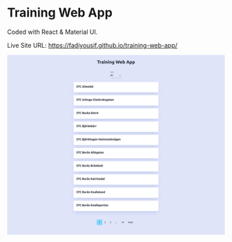 # Training Web App

Coded with React & Material UI.

Live Site URL: https://fadiyousif.github.io/training-web-app/

<img src="./public/screenshot.png" alt="screenshot">
